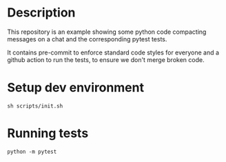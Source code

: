 # Description

This repository is an example showing some python code compacting messages on a chat and the corresponding pytest tests.

It contains pre-commit to enforce standard code styles for everyone and a github action to run the tests, to
ensure we don't merge broken code.

# Setup dev environment

```
sh scripts/init.sh
```

# Running tests

```
python -m pytest
```